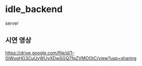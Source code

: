 # idle_backend
server

## 시연 영상
https://drive.google.com/file/d/1-0iWugHG3CuUyWUyXDwSGQ7fqZVMOGtC/view?usp=sharing
